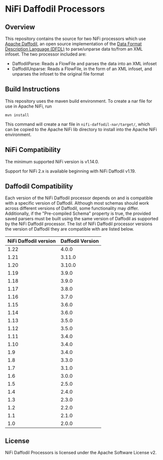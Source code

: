 # NiFi Daffodil Processors

## Overview

This repository contains the source for two NiFi processors which use
[Apache Daffodil](https://daffodil.apache.org),
an open source implementation of the [Data Format Description Language
(DFDL)](https://www.ogf.org/ogf/doku.php/standards/dfdl/dfdl) to parse/unparse
data to/from an XML infoset. The two processor included are:

* DaffodilParse: Reads a FlowFile and parses the data into an XML infoset
* DaffodilUnparse: Reads a FlowFile, in the form of an XML infoset, and
  unparses the infoset to the original file format

## Build Instructions

This repository uses the maven build environment. To create a nar file for use
in Apache NiFi, run

    mvn install

This command will create a nar file in `nifi-daffodil-nar/target/`, which can
be copied to the Apache NiFi lib directory to install into the Apache NiFi
environment.

## NiFi Compatibility

The minimum supported NiFi version is v1.14.0.

Support for NiFi 2.x is available beginning with NiFi Daffodil v1.19.

##  Daffodil Compatibility

Each version of the NiFi Daffodil processor depends on and is compatible with a
specific version of Daffodil. Although most schemas should work across
different versions of Daffodil, some functionality may differ. Additionally, if
the "Pre-compiled Schema" property is true, the provided saved parsers must be
built using the same version of Daffodil as supported by the NiFi Daffodil
processor. The list of NiFi Daffodil processor versions the version of Daffodil
they are compatible with are listed below.

|NiFi Daffodil version |Daffodil Version |
|----------------------|-----------------|
|1.22                  |4.0.0            |
|1.21                  |3.11.0           |
|1.20                  |3.10.0           |
|1.19                  |3.9.0            |
|1.18                  |3.9.0            |
|1.17                  |3.8.0            |
|1.16                  |3.7.0            |
|1.15                  |3.6.0            |
|1.14                  |3.6.0            |
|1.13                  |3.5.0            |
|1.12                  |3.5.0            |
|1.11                  |3.4.0            |
|1.10                  |3.4.0            |
|1.9                   |3.4.0            |
|1.8                   |3.3.0            |
|1.7                   |3.1.0            |
|1.6                   |3.0.0            |
|1.5                   |2.5.0            |
|1.4                   |2.4.0            |
|1.3                   |2.3.0            |
|1.2                   |2.2.0            |
|1.1                   |2.1.0            |
|1.0                   |2.0.0            |

## License

NiFi Daffodil Processors is licensed under the Apache Software License v2.

